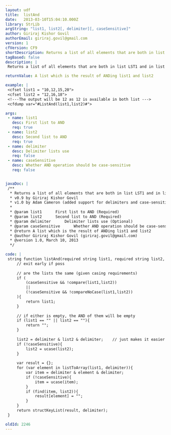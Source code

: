 ```yaml
---
layout: udf
title:  listAnd
date:   2013-03-10T15:04:10.000Z
library: StrLib
argString: "list1, list2[, delimiter][, caseSensitive]"
author: Giriraj Kishor Govil
authorEmail: giriraj.govil@gmail.com
version: 1
cfVersion: CF9
shortDescription: Returns a list of all elements that are both in list LST1 and in list LST2
tagBased: false
description: |
 Returns a list of all elements that are both in list LST1 and in list LST2

returnValue: A list which is the result of ANDing list1 and list2

example: |
 <cfset list1 = "10,12,15,20">
 <cfset list2 = "12,16,18">
 <!---The output will be 12 as 12 is available in both list --->
 <cfdump var="#ListAnd(list1,list2)#">

args:
 - name: list1
   desc: First list to AND
   req: true
 - name: list2
   desc: Second list to AND
   req: true
 - name: delimiter
   desc: Delimiter lists use
   req: false
 - name: caseSensitive
   desc: Whether AND operation should be case-sensitive
   req: false


javaDoc: |
 /**
  * Returns a list of all elements that are both in list LST1 and in list LST2
  * v0.9 by Giriraj Kishor Govil
  * v1.0 by Adam Cameron (added support for delimiters and case-sensitivity; used clearer argument &amp; variable names; improved logic slightly)
  * 
  * @param list1      First list to AND (Required)
  * @param list2      Second list to AND (Required)
  * @param delimiter      Delimiter lists use (Optional)
  * @param caseSensitive      Whether AND operation should be case-sensitive (Optional)
  * @return A list which is the result of ANDing list1 and list2 
  * @author Giriraj Kishor Govil (giriraj.govil@gmail.com) 
  * @version 1.0, March 10, 2013 
  */

code: |
 string function listAnd(required string list1, required string list2, string delimiter=",", boolean caseSensitive=false){
     // exit early if poss
     
     // are the lists the same (given casing requirements)
     if (
         (caseSensitive && !compare(list1,list2))
         ||
         (!caseSensitive && !compareNoCase(list1,list2))
     ){
         return list1;
     }
 
     // if either is empty, the AND of them will be empty
     if (list1 == "" || list2 == ""){
         return "";    
     }
 
     list2 = delimiter & list2 & delimiter;    // just makes it easier to do the find operation if all elements are wrapped in delimiters
     if (!caseSensitive){
         list2 = ucase(list2);
     }
 
     var result = {};
     for (var element in listToArray(list1, delimiter)){
         var item = delimiter & element & delimiter;
         if (!caseSensitive){
             item = ucase(item);
         }
         if (find(item, list2)){
             result[element] = "";
         }
     }
     return structKeyList(result, delimiter);
 }

oldId: 2246
---
```


